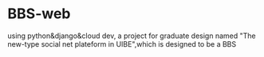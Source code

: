 # BBS-web
using python&amp;django&amp;cloud dev, a project for graduate design named "The new-type social net plateform in UIBE",which is designed to be a BBS
